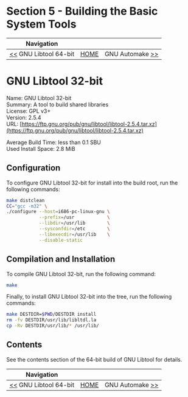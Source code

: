 # Section 5 - Building the Basic System Tools

| Navigation |||
| --- | --- | ---: |
| [<<](./GNULibtool64bit.md) GNU Libtool 64-bit | [HOME](../README.md) | GNU Automake [>>](./Automake.md) |

# GNU Libtool 32-bit

Name: GNU Libtool 32-bit<br />
Summary: A tool to build shared libraries<br />
License: GPL v3+<br />
Version: 2.5.4<br />
URL: [https://ftp.gnu.org/pub/gnu/libtool/libtool-2.5.4.tar.xz](https://ftp.gnu.org/pub/gnu/libtool/libtool-2.5.4.tar.xz)<br />

Average Build Time: less than 0.1 SBU<br />
Used Install Space: 2.8 MiB<br />

## Configuration

To configure GNU Libtool 32-bit for install into the build root, run the following commands:

```bash
make distclean
CC="gcc -m32" \
./configure --host=i686-pc-linux-gnu \
            --prefix=/usr            \
            --libdir=/usr/lib        \
            --sysconfdir=/etc        \
            --libexecdir=/usr/lib    \
            --disable-static
```

## Compilation and Installation

To compile GNU Libtool 32-bit, run the following command:

```bash
make
```

Finally, to install GNU Libtool 32-bit into the tree, run the following commands:

```bash
make DESTDIR=$PWD/DESTDIR install
rm -fv DESTDIR/usr/lib/libltdl.la
cp -Rv DESTDIR/usr/lib/* /usr/lib/
```

## Contents

See the contents section of the 64-bit build of GNU Libtool for details.

| Navigation |||
| --- | --- | ---: |
| [<<](./GNULibtool64bit.md) GNU Libtool 64-bit | [HOME](../README.md) | GNU Automake [>>](./Automake.md) |
